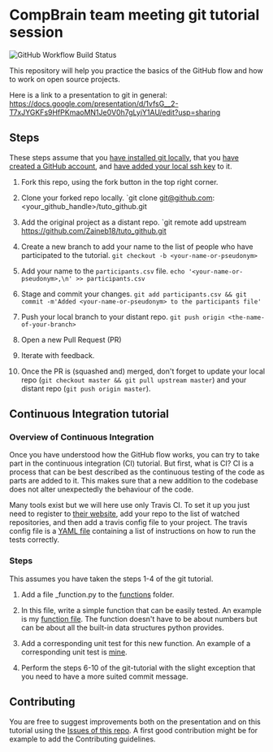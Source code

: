 
# CompBrain team meeting git tutorial session 


![GitHub Workflow Build Status](https://github.com/zaccharieramzi/git-tuto/workflows/Continuous%20testing/badge.svg)

This repository will help you practice the basics of the GitHub flow and how to work on open source projects.

Here is a link to a presentation to git in general: https://docs.google.com/presentation/d/1vfsG__2-T7xJYGKFs9HfPKmaoMN1Je0V0h7gLyiY1AU/edit?usp=sharing

## Steps
These steps assume that you [have installed git locally](https://www.atlassian.com/fr/git/tutorials/install-git), that you [have created a GitHub account](https://github.com/join), and [have added your local ssh key](https://help.github.com/en/enterprise/2.15/user/articles/adding-a-new-ssh-key-to-your-github-account) to it.

1. Fork this repo, using the fork button in the top right corner.

2. Clone your forked repo locally. `git clone git@github.com:<your_github_handle>/tuto_github.git

3. Add the original project as a distant repo. `git remote add upstream https://github.com/Zaineb18/tuto_github.git

4. Create a new branch to add your name to the list of people who have participated to the tutorial. `git checkout -b <your-name-or-pseudonym>`

5. Add your name to the `participants.csv` file. `echo '<your-name-or-pseudonym>,\n' >> participants.csv`

6. Stage and commit your changes. `git add participants.csv && git commit -m'Added <your-name-or-pseudonym> to the participants file'`

7. Push your local branch to your distant repo. `git push origin <the-name-of-your-branch>`

8. Open a new Pull Request (PR)

9. Iterate with feedback.

10. Once the PR is (squashed and) merged, don't forget to update your local repo (`git checkout master && git pull upstream master`) and your distant repo (`git push origin master`).

## Continuous Integration tutorial

### Overview of Continuous Integration
Once you have understood how the GitHub flow works, you can try to take part in the continuous integration (CI) tutorial.
But first, what is CI?
CI is a process that can be best described as the continuous testing of the code as parts are added to it.
This makes sure that a new addition to the codebase does not alter unexpectedly the behaviour of the code.

Many tools exist but we will here use only Travis CI.
To set it up you just need to register to [their website](https://travis-ci.com/), add your repo to the list of watched repositories, and then add a travis config file to your project.
The travis config file is a [YAML file](.travis.yml) containing a list of instructions on how to run the tests correctly.

### Steps
This assumes you have taken the steps 1-4 of the git tutorial.

1. Add a file <your-name>_function.py to the [functions](ci_tutorial/simple_functions) folder.

2. In this file, write a simple function that can be easily tested.
An example is my [function file](ci_tutorial/simple_functions/zac_function.py).
The function doesn't have to be about numbers but can be about all the built-in data structures python provides.

3. Add a corresponding unit test for this new function.
An example of a corresponding unit test is [mine](ci_tutorial/tests/simple_functions_test/zac_function_test.py).

4. Perform the steps 6-10 of the git-tutorial with the slight exception that you need to have a more suited commit message.

## Contributing

You are free to suggest improvements both on the presentation and on this tutorial using the [Issues of this repo](https://github.com/zaccharieramzi/git-tuto/issues?q=is%3Aissue+is%3Aopen+sort%3Aupdated-desc).
A first good contribution might be for example to add the Contributing guidelines.

